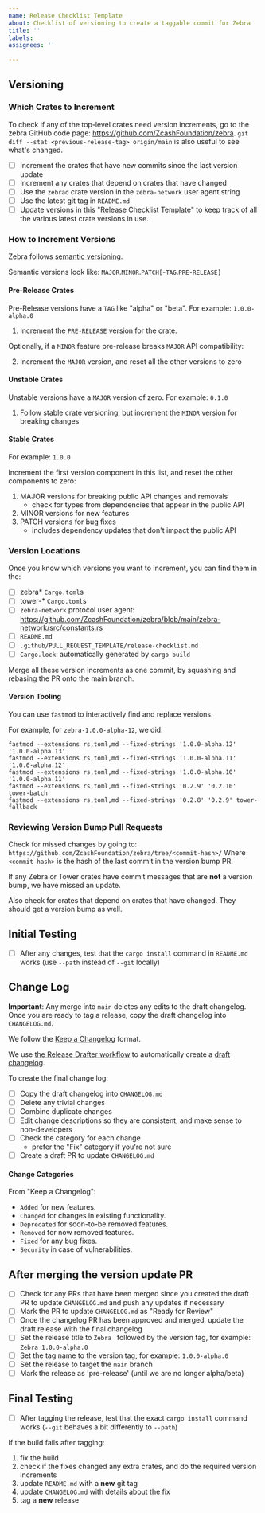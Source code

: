 ```yaml
---
name: Release Checklist Template
about: Checklist of versioning to create a taggable commit for Zebra
title: ''
labels:
assignees: ''

---
```


## Versioning

### Which Crates to Increment

To check if any of the top-level crates need version increments, go to the zebra GitHub code page: https://github.com/ZcashFoundation/zebra. `git diff --stat <previous-release-tag> origin/main` is also useful to see
what's changed.

- [ ] Increment the crates that have new commits since the last version update
- [ ] Increment any crates that depend on crates that have changed
- [ ] Use the `zebrad` crate version in the `zebra-network` user agent string
- [ ] Use the latest git tag in `README.md`
- [ ] Update versions in this "Release Checklist Template" to keep track of all the various latest crate versions in use.

### How to Increment Versions

Zebra follows [semantic versioning](https://semver.org).

Semantic versions look like: `MAJOR`.`MINOR`.`PATCH[`-`TAG`.`PRE-RELEASE]`

#### Pre-Release Crates

Pre-Release versions have a `TAG` like "alpha" or "beta". For example: `1.0.0-alpha.0`

1. Increment the `PRE-RELEASE` version for the crate.

Optionally, if a `MINOR` feature pre-release breaks `MAJOR` API compatibility:

2. Increment the `MAJOR` version, and reset all the other versions to zero

#### Unstable Crates

Unstable versions have a `MAJOR` version of zero. For example: `0.1.0`

1. Follow stable crate versioning, but increment the `MINOR` version for breaking changes

#### Stable Crates

For example: `1.0.0`

Increment the first version component in this list, and reset the other components to zero:
1. MAJOR versions for breaking public API changes and removals
    * check for types from dependencies that appear in the public API
2. MINOR versions for new features
3. PATCH versions for bug fixes
    * includes dependency updates that don't impact the public API

### Version Locations

Once you know which versions you want to increment, you can find them in the:
- [ ] zebra* `Cargo.toml`s
- [ ] tower-* `Cargo.toml`s
- [ ] `zebra-network` protocol user agent: https://github.com/ZcashFoundation/zebra/blob/main/zebra-network/src/constants.rs
- [ ] `README.md`
- [ ] `.github/PULL_REQUEST_TEMPLATE/release-checklist.md`
- [ ] `Cargo.lock`: automatically generated by `cargo build`

Merge all these version increments as one commit, by squashing and rebasing the PR onto the main branch.

#### Version Tooling

You can use `fastmod` to interactively find and replace versions.

For example, for `zebra-1.0.0-alpha-12`, we did:
```
fastmod --extensions rs,toml,md --fixed-strings '1.0.0-alpha.12' '1.0.0-alpha.13'
fastmod --extensions rs,toml,md --fixed-strings '1.0.0-alpha.11' '1.0.0-alpha.12'
fastmod --extensions rs,toml,md --fixed-strings '1.0.0-alpha.10' '1.0.0-alpha.11'
fastmod --extensions rs,toml,md --fixed-strings '0.2.9' '0.2.10' tower-batch
fastmod --extensions rs,toml,md --fixed-strings '0.2.8' '0.2.9' tower-fallback
```

### Reviewing Version Bump Pull Requests

Check for missed changes by going to:
`https://github.com/ZcashFoundation/zebra/tree/<commit-hash>/`
Where `<commit-hash>` is the hash of the last commit in the version bump PR.

If any Zebra or Tower crates have commit messages that are **not** a version bump, we have missed an update.

Also check for crates that depend on crates that have changed. They should get a version bump as well.

## Initial Testing

- [ ] After any changes, test that the `cargo install` command in `README.md` works (use `--path` instead of `--git` locally)

## Change Log

**Important**: Any merge into `main` deletes any edits to the draft changelog. Once you are ready to tag a release, copy the draft changelog into `CHANGELOG.md`.

We follow the [Keep a Changelog](https://keepachangelog.com/en/1.0.0/) format.

We use [the Release Drafter workflow](https://github.com/marketplace/actions/release-drafter) to automatically create a [draft changelog](https://github.com/ZcashFoundation/zebra/releases).

To create the final change log:
- [ ] Copy the draft changelog into `CHANGELOG.md`
- [ ] Delete any trivial changes
- [ ] Combine duplicate changes
- [ ] Edit change descriptions so they are consistent, and make sense to non-developers
- [ ] Check the category for each change
  - prefer the "Fix" category if you're not sure
- [ ] Create a draft PR to update `CHANGELOG.md`

#### Change Categories

From "Keep a Changelog":
* `Added` for new features.
* `Changed` for changes in existing functionality.
* `Deprecated` for soon-to-be removed features.
* `Removed` for now removed features.
* `Fixed` for any bug fixes.
* `Security` in case of vulnerabilities.

## After merging the version update PR
- [ ] Check for any PRs that have been merged since you created the draft PR to update `CHANGELOG.md` and push any updates if necessary
- [ ] Mark the PR to update `CHANGELOG.md` as "Ready for Review"
- [ ] Once the changelog PR has been approved and merged, update the draft release with the final changelog
- [ ] Set the release title to `Zebra ` followed by the version tag, for example: `Zebra 1.0.0-alpha.0` 
- [ ] Set the tag name to the version tag, for example: `1.0.0-alpha.0`
- [ ] Set the release to target the `main` branch
- [ ] Mark the release as 'pre-release' (until we are no longer alpha/beta)

## Final Testing

- [ ] After tagging the release, test that the exact `cargo install` command works
      (`--git` behaves a bit differently to `--path`)

If the build fails after tagging:
1. fix the build
2. check if the fixes changed any extra crates, and do the required version increments
3. update `README.md` with a **new** git tag
4. update `CHANGELOG.md` with details about the fix
5. tag a **new** release